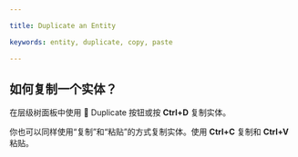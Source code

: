 ---
title: Duplicate an Entity
keywords: entity, duplicate, copy, paste
---

## 如何复制一个实体？

在层级树面板中使用  <span class="font-icon">&#57638;</span> Duplicate 按钮或按 **Ctrl+D** 复制实体。

你也可以同样使用“复制”和“粘贴”的方式复制实体。使用 **Ctrl+C** 复制和 **Ctrl+V** 粘贴。

